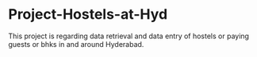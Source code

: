 # Project-Hostels-at-Hyd
This project is regarding data retrieval and data entry of hostels or paying guests or bhks in and around Hyderabad.
